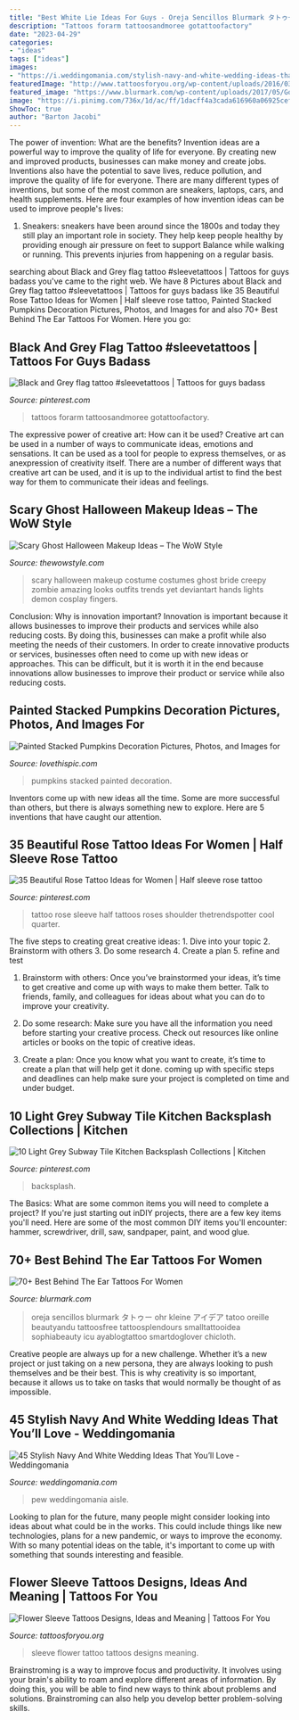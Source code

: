 ```yaml
---
title: "Best White Lie Ideas For Guys - Oreja Sencillos Blurmark タトゥー Ohr Kleine アイデア Tatoo Oreille Beautyandu Tattoosfree Tattoosplendours Smalltattooidea Sophiabeauty Icu Ayablogtattoo Smartdoglover Chicloth"
description: "Tattoos forarm tattoosandmoree gotattoofactory"
date: "2023-04-29"
categories:
- "ideas"
tags: ["ideas"]
images:
- "https://i.weddingomania.com/stylish-navy-and-white-wedding-ideas-that-youll-love-45-500x750.jpg"
featuredImage: "http://www.tattoosforyou.org/wp-content/uploads/2016/03/Flower-Sleeve-Tattoo.jpg"
featured_image: "https://www.blurmark.com/wp-content/uploads/2017/05/Gorgeous-Lotus-Behind-The-Ear.jpg"
image: "https://i.pinimg.com/736x/1d/ac/ff/1dacff4a3cada616960a06925cef1715.jpg"
ShowToc: true
author: "Barton Jacobi"
---
```



The power of invention: What are the benefits?
Invention ideas are a powerful way to improve the quality of life for everyone. By creating new and improved products, businesses can make money and create jobs. Inventions also have the potential to save lives, reduce pollution, and improve the quality of life for everyone. There are many different types of inventions, but some of the most common are sneakers, laptops, cars, and health supplements. Here are four examples of how invention ideas can be used to improve people's lives: 
1. Sneakers: sneakers have been around since the 1800s and today they still play an important role in society. They help keep people healthy by providing enough air pressure on feet to support Balance while walking or running. This prevents injuries from happening on a regular basis.

	

		
searching about Black and Grey flag tattoo #sleevetattoos | Tattoos for guys badass you've came to the right web. We have 8 Pictures about Black and Grey flag tattoo #sleevetattoos | Tattoos for guys badass like 35 Beautiful Rose Tattoo Ideas for Women | Half sleeve rose tattoo, Painted Stacked Pumpkins Decoration Pictures, Photos, and Images for and also 70+ Best Behind The Ear Tattoos For Women. Here you go:
		
    
## Black And Grey Flag Tattoo #sleevetattoos | Tattoos For Guys Badass

<img loading=lazy src="https://i.pinimg.com/736x/1d/ac/ff/1dacff4a3cada616960a06925cef1715.jpg" onerror="this.onerror=null;this.src='https://tse1.mm.bing.net/th?id=OIP.0l5cUbbBoIInXcAysHFkpQHaG-&amp;pid=15.1';" alt="Black and Grey flag tattoo #sleevetattoos | Tattoos for guys badass">

_Source: pinterest.com_

>tattoos forarm tattoosandmoree gotattoofactory. 

	

The expressive power of creative art: How can it be used?
Creative art can be used in a number of ways to communicate ideas, emotions and sensations. It can be used as a tool for people to express themselves, or as anexpression of creativity itself. There are a number of different ways that creative art can be used, and it is up to the individual artist to find the best way for them to communicate their ideas and feelings.

    
## Scary Ghost Halloween Makeup Ideas – The WoW Style

<img loading=lazy src="http://thewowstyle.com/wp-content/uploads/2016/06/Creepy-Ghost-Halloween-Makeup.jpg" onerror="this.onerror=null;this.src='https://tse4.mm.bing.net/th?id=OIP.E0YXpjyLqSy4HciHLkQNwQHaKW&amp;pid=15.1';" alt="Scary Ghost Halloween Makeup Ideas – The WoW Style">

_Source: thewowstyle.com_

>scary halloween makeup costume costumes ghost bride creepy zombie amazing looks outfits trends yet deviantart hands lights demon cosplay fingers. 

	

Conclusion: Why is innovation important?
Innovation is important because it allows businesses to improve their products and services while also reducing costs. By doing this, businesses can make a profit while also meeting the needs of their customers. In order to create innovative products or services, businesses often need to come up with new ideas or approaches. This can be difficult, but it is worth it in the end because innovations allow businesses to improve their product or service while also reducing costs.

    
## Painted Stacked Pumpkins Decoration Pictures, Photos, And Images For

<img loading=lazy src="http://www.lovethispic.com/uploaded_images/316442-Painted-Stacked-Pumpkins-Decoration.jpg" onerror="this.onerror=null;this.src='https://tse2.mm.bing.net/th?id=OIP.zcCVnI3komXFtb2xgaJ4DQHaNK&amp;pid=15.1';" alt="Painted Stacked Pumpkins Decoration Pictures, Photos, and Images for">

_Source: lovethispic.com_

>pumpkins stacked painted decoration. 

	

Inventors come up with new ideas all the time. Some are more successful than others, but there is always something new to explore. Here are 5 inventions that have caught our attention.

    
## 35 Beautiful Rose Tattoo Ideas For Women | Half Sleeve Rose Tattoo

<img loading=lazy src="https://i.pinimg.com/736x/d7/2b/e6/d72be6432046fb3f805d9b2cdfa680f9.jpg" onerror="this.onerror=null;this.src='https://tse2.mm.bing.net/th?id=OIP.8UcIxDMaQP_uZgdgEH_CpgAAAA&amp;pid=15.1';" alt="35 Beautiful Rose Tattoo Ideas for Women | Half sleeve rose tattoo">

_Source: pinterest.com_

>tattoo rose sleeve half tattoos roses shoulder thetrendspotter cool quarter. 

	

The five steps to creating great creative ideas: 1. Dive into your topic 2. Brainstorm with others 3. Do some research 4. Create a plan 5. refine and test
1. Brainstorm with others: Once you’ve brainstormed your ideas, it’s time to get creative and come up with ways to make them better. Talk to friends, family, and colleagues for ideas about what you can do to improve your creativity.
2. Do some research: Make sure you have all the information you need before starting your creative process. Check out resources like online articles or books on the topic of creative ideas.

3. Create a plan: Once you know what you want to create, it’s time to create a plan that will help get it done. coming up with specific steps and deadlines can help make sure your project is completed on time and under budget.


    
## 10 Light Grey Subway Tile Kitchen Backsplash Collections | Kitchen

<img loading=lazy src="https://i.pinimg.com/736x/e2/9d/38/e29d380adfb4de86bb26b9ae5db7d53d.jpg" onerror="this.onerror=null;this.src='https://tse3.mm.bing.net/th?id=OIP.DXiB34mdN6BYp3L8LDZwpAHaLG&amp;pid=15.1';" alt="10 Light Grey Subway Tile Kitchen Backsplash Collections | Kitchen">

_Source: pinterest.com_

>backsplash. 

	

The Basics: What are some common items you will need to complete a project?
If you're just starting out inDIY projects, there are a few key items you'll need. Here are some of the most common DIY items you'll encounter: hammer, screwdriver, drill, saw, sandpaper, paint, and wood glue.

    
## 70+ Best Behind The Ear Tattoos For Women

<img loading=lazy src="https://www.blurmark.com/wp-content/uploads/2017/05/Gorgeous-Lotus-Behind-The-Ear.jpg" onerror="this.onerror=null;this.src='https://tse2.mm.bing.net/th?id=OIP.4RbgUhT3l-R2bwLlItdAtgHaHa&amp;pid=15.1';" alt="70+ Best Behind The Ear Tattoos For Women">

_Source: blurmark.com_

>oreja sencillos blurmark タトゥー ohr kleine アイデア tatoo oreille beautyandu tattoosfree tattoosplendours smalltattooidea sophiabeauty icu ayablogtattoo smartdoglover chicloth. 

	

Creative people are always up for a new challenge. Whether it’s a new project or just taking on a new persona, they are always looking to push themselves and be their best. This is why creativity is so important, because it allows us to take on tasks that would normally be thought of as impossible.

    
## 45 Stylish Navy And White Wedding Ideas That You’ll Love - Weddingomania

<img loading=lazy src="https://i.weddingomania.com/stylish-navy-and-white-wedding-ideas-that-youll-love-45-500x750.jpg" onerror="this.onerror=null;this.src='https://tse4.mm.bing.net/th?id=OIP.zMueFO_kkrsF0_5o1jUSlQHaLH&amp;pid=15.1';" alt="45 Stylish Navy And White Wedding Ideas That You’ll Love - Weddingomania">

_Source: weddingomania.com_

>pew weddingomania aisle. 

	

Looking to plan for the future, many people might consider looking into ideas about what could be in the works. This could include things like new technologies, plans for a new pandemic, or ways to improve the economy. With so many potential ideas on the table, it's important to come up with something that sounds interesting and feasible.

    
## Flower Sleeve Tattoos Designs, Ideas And Meaning | Tattoos For You

<img loading=lazy src="http://www.tattoosforyou.org/wp-content/uploads/2016/03/Flower-Sleeve-Tattoo.jpg" onerror="this.onerror=null;this.src='https://tse1.mm.bing.net/th?id=OIP.tC7P1FdcSVE2pazyiT9xtwHaLH&amp;pid=15.1';" alt="Flower Sleeve Tattoos Designs, Ideas and Meaning | Tattoos For You">

_Source: tattoosforyou.org_

>sleeve flower tattoo tattoos designs meaning. 

	

Brainstroming is a way to improve focus and productivity. It involves using your brain's ability to roam and explore different areas of information. By doing this, you will be able to find new ways to think about problems and solutions. Brainstroming can also help you develop better problem-solving skills.


